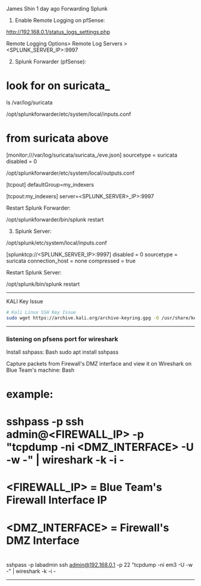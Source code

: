 James Shin 1 day ago
Forwarding Splunk

1. Enable Remote Logging on pfSense:

http://192.168.0.1/status_logs_settings.php

Remote Logging Options> Remote Log Servers > <SPLUNK_SERVER_IP>:9997

2. Splunk Forwarder (pfSense):

# look for <INTERFACE> on suricata\_<INTERFACE>

ls /var/log/suricata

/opt/splunkforwarder/etc/system/local/inputs.conf

# <INTERFACE> from suricata above

[monitor:///var/log/suricata/suricata_<INTERFACE>/eve.json]
sourcetype = suricata
disabled = 0

/opt/splunkforwarder/etc/system/local/outputs.conf

[tcpout]
defaultGroup=my_indexers

[tcpout:my_indexers]
server=<SPLUNK_SERVER>\_IP>:9997

Restart Splunk Forwarder:

/opt/splunkforwarder/bin/splunk restart

3. Splunk Server:

/opt/splunk/etc/system/local/inputs.conf

[splunktcp://<SPLUNK_SERVER_IP>:9997]
disabled = 0
sourcetype = suricata
connection_host = none
compressed = true

Restart Splunk Server:

/opt/splunk/bin/splunk restart

---

KALI Key Issue

```bash
# Kali Linux SSH Key Issue
sudo wget https://archive.kali.org/archive-keyring.gpg -O /usr/share/keyrings/kali-archive-keyring.gpg
```

---

### listening on pfsens port for wireshark

Install sshpass:
Bash
sudo apt install sshpass

Capture packets from Firewall's DMZ interface and view it on Wireshark on Blue Team's machine:
Bash

# example:

# sshpass -p <PASSWORD> ssh admin@<FIREWALL_IP> -p <PORT> "tcpdump -ni <DMZ_INTERFACE> -U -w -" | wireshark -k -i -

#

# <FIREWALL_IP> = Blue Team's Firewall Interface IP

# <DMZ_INTERFACE> = Firewall's DMZ Interface

#

sshpass -p labadmin ssh admin@192.168.0.1 -p 22 "tcpdump -ni em3 -U -w -" | wireshark -k -i -

---
